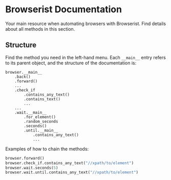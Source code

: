# Browserist Documentation
Your main resource when automating browsers with Browserist. Find details about all methods in this section.

## Structure
Find the method you need in the left-hand menu. Each `__main__` entry refers to its parent object, and the structure of the documentation is:

```text title="Structure"
browser.__main__
    .back()
    .forward()
    ...
    .check_if
        .contains_any_text()
        .contains_text()
        ...
    ...
    .wait.__main__
        .for_element()
        .random_seconds
        .seconds()
        .until.__main__
            .contains_any_text()
            ...
```

Examples of how to chain the methods:

```python
browser.forward()
browser.check_if.contains_any_text("//xpath/to/element")
browser.wait.seconds(5)
browser.wait.until.contains_any_text("//xpath/to/element")
```
